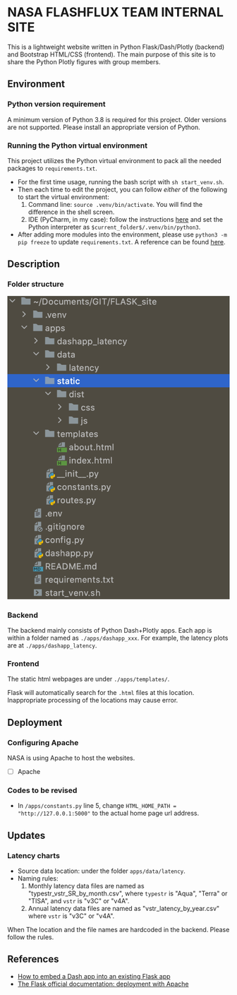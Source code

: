# NASA FLASHFLUX TEAM INTERNAL SITE

This is a lightweight website written in Python Flask/Dash/Plotly (backend) and Bootstrap HTML/CSS (frontend).
The main purpose of this site is to share the Python Plotly figures with group members. 


## Environment

### Python version requirement
A minimum version of Python 3.8 is required for this project. Older versions are not supported. 
Please install an appropriate version of Python.


### Running the Python virtual environment
This project utilizes the Python virtual environment to pack all the needed packages to `requirements.txt`.

- For the first time usage, running the bash script with `sh start_venv.sh`.
- Then each time to edit the project, you can follow *either* of the following to start the virtual environment:
    1. Command line: `source .venv/bin/activate`. You will find the difference in the shell screen.
    2. IDE (PyCharm, in my case): follow the instructions 
   [here](https://www.jetbrains.com/help/pycharm/configuring-python-interpreter.html) 
   and set the Python interpreter as `$current_folder$/.venv/bin/python3`.
- After adding more modules into the environment, please use `python3 -m pip freeze` to update `requirements.txt`.
A reference can be found [here](https://packaging.python.org/guides/installing-using-pip-and-virtual-environments/).
  
## Description
### Folder structure
![](folder_structure.png)

### Backend
The backend mainly consists of Python Dash+Plotly apps. 
Each app is within a folder named as `./apps/dashapp_xxx`. 
For example, the latency plots are at `./apps/dashapp_latency`.

### Frontend
The static html webpages are under `./apps/templates/`. 

Flask will automatically search for the `.html` files at this location. 
Inappropriate processing of the locations may cause error.

## Deployment

### Configuring Apache
NASA is using Apache to host the websites.
- [ ] Apache 

### Codes to be revised
- In `/apps/constants.py` line 5, change `HTML_HOME_PATH = "http://127.0.0.1:5000"` 
  to the actual home page url address.
  
## Updates
### Latency charts
- Source data location: under the folder `apps/data/latency`.
- Naming rules:
  1. Monthly latency data files are named as "typestr_vstr_SR_by_month.csv", 
  where `typestr` is "Aqua", "Terra" or "TISA", and `vstr` is "v3C" or "v4A".
  2. Annual latency data files are named as "vstr_latency_by_year.csv" where
  `vstr` is "v3C" or "v4A".

When 
The location and the file names are hardcoded in the backend. Please follow the rules.    

 

## References

- [How to embed a Dash app into an existing Flask app](https://medium.com/@olegkomarov_77860/how-to-embed-a-dash-app-into-an-existing-flask-app-ea05d7a2210b#bd30)
- [The Flask official documentation: deployment with Apache](https://flask.palletsprojects.com/en/1.1.x/deploying/mod_wsgi/)
